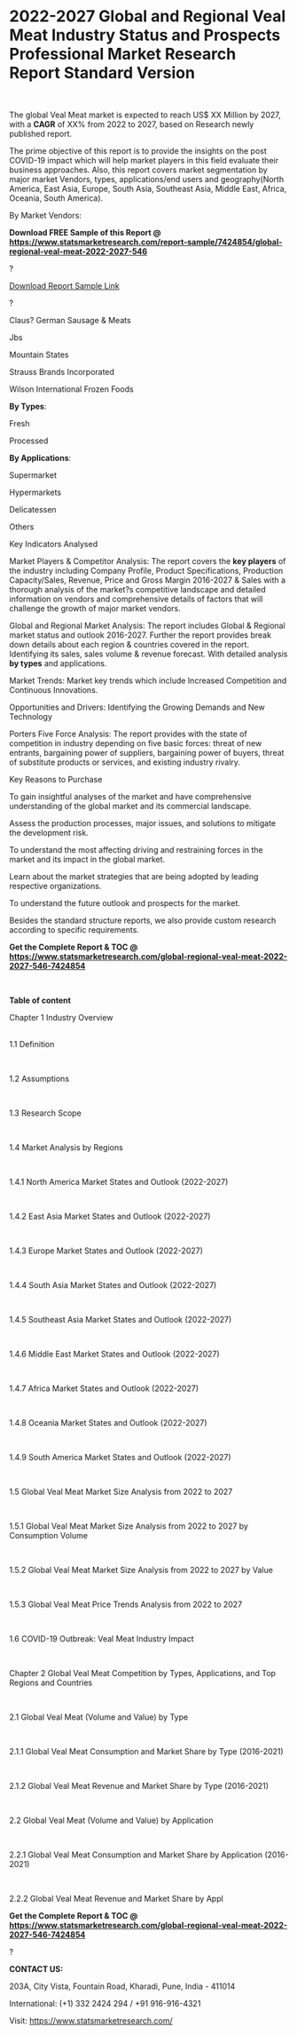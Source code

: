 <h1>2022-2027 Global and Regional Veal Meat Industry Status and Prospects Professional Market Research Report Standard Version</h1><br/><p>The global Veal Meat market is expected to reach US$ XX Million by 2027, with a <strong>CAGR</strong> of XX% from 2022 to 2027, based on Research newly published report.</p>
 
 
 
 <p>The prime objective of this report is to provide the insights on the post COVID-19 impact which will help market players in this field evaluate their business approaches. Also, this report covers market segmentation by major market Vendors, types, applications/end users and geography(North America, East Asia, Europe, South Asia, Southeast Asia, Middle East, Africa, Oceania, South America).</p>
 
 
 
 <p>By Market Vendors:</p>
 
 
 
 <div><b>Download FREE Sample of this Report @ <a href="https://www.statsmarketresearch.com/download-free-sample/7424854/global-regional-veal-meat-2022-2027-546">https://www.statsmarketresearch.com/report-sample/7424854/global-regional-veal-meat-2022-2027-546</a></b></div>
 
 
 
 <p>? </p>
 
 
 
 <p><a href="https://www.statsmarketresearch.com/download-free-sample/7424854/global-regional-veal-meat-2022-2027-546">Download Report Sample Link</a></p>
 
 
 
 <p>? </p>
 
 
 
 <p>Claus? German Sausage & Meats</p>
 
 
 
 <p>Jbs</p>
 
 
 
 <p>Mountain States</p>
 
 
 
 <p>Strauss Brands Incorporated</p>
 
 
 
 <p>Wilson International Frozen Foods</p>
 
 
 
 <p><strong>By Types</strong>:</p>
 
 
 
 <p>Fresh</p>
 
 
 
 <p>Processed</p>
 
 
 
 <p><strong><strong>By Applications</strong></strong>:</p>
 
 
 
 <p>Supermarket</p>
 
 
 
 <p>Hypermarkets</p>
 
 
 
 <p>Delicatessen</p>
 
 
 
 <p>Others</p>
 
 
 
 <p>Key Indicators Analysed</p>
 
 
 
 <p>Market Players & Competitor Analysis: The report covers the <strong>key players</strong> of the industry including Company Profile, Product Specifications, Production Capacity/Sales, Revenue, Price and Gross Margin 2016-2027 & Sales with a thorough analysis of the market?s competitive landscape and detailed information on vendors and comprehensive details of factors that will challenge the growth of major market vendors.</p>
 
 
 
 <p>Global and Regional Market Analysis: The report includes Global & Regional market status and outlook 2016-2027. Further the report provides break down details about each region & countries covered in the report. Identifying its sales, sales volume & revenue forecast. With detailed analysis <strong>by types</strong> and applications.</p>
 
 
 
 <p>Market Trends: Market key trends which include Increased Competition and Continuous Innovations.</p>
 
 
 
 <p>Opportunities and Drivers: Identifying the Growing Demands and New Technology</p>
 
 
 
 <p>Porters Five Force Analysis: The report provides with the state of competition in industry depending on five basic forces: threat of new entrants, bargaining power of suppliers, bargaining power of buyers, threat of substitute products or services, and existing industry rivalry.</p>
 
 
 
 <p>Key Reasons to Purchase</p>
 
 
 
 <p>To gain insightful analyses of the market and have comprehensive understanding of the global market and its commercial landscape.</p>
 
 
 
 <p>Assess the production processes, major issues, and solutions to mitigate the development risk.</p>
 
 
 
 <p>To understand the most affecting driving and restraining forces in the market and its impact in the global market.</p>
 
 
 
 <p>Learn about the market strategies that are being adopted by leading respective organizations.</p>
 
 
 
 <p>To understand the future outlook and prospects for the market.</p>
 
 
 
 <p>Besides the standard structure reports, we also provide custom research according to specific requirements.</p>
 
 
 
 <div><b>Get the Complete Report & TOC @ <a href="https://www.statsmarketresearch.com/global-regional-veal-meat-2022-2027-546-7424854">https://www.statsmarketresearch.com/global-regional-veal-meat-2022-2027-546-7424854</a></b></div>
 
 
 
 <p><br />
 
 <b>Table of content</b></p>
 
 
 
 <p>Chapter 1 Industry Overview<br />
 
 <br />
 
 1.1 Definition<br />
 
 <br />
 
 1.2 Assumptions<br />
 
 <br />
 
 1.3 Research Scope<br />
 
 <br />
 
 1.4 Market Analysis by Regions<br />
 
 <br />
 
 1.4.1 North America Market States and Outlook (2022-2027)<br />
 
 <br />
 
 1.4.2 East Asia Market States and Outlook (2022-2027)<br />
 
 <br />
 
 1.4.3 Europe Market States and Outlook (2022-2027)<br />
 
 <br />
 
 1.4.4 South Asia Market States and Outlook (2022-2027)<br />
 
 <br />
 
 1.4.5 Southeast Asia Market States and Outlook (2022-2027)<br />
 
 <br />
 
 1.4.6 Middle East Market States and Outlook (2022-2027)<br />
 
 <br />
 
 1.4.7 Africa Market States and Outlook (2022-2027)<br />
 
 <br />
 
 1.4.8 Oceania Market States and Outlook (2022-2027)<br />
 
 <br />
 
 1.4.9 South America Market States and Outlook (2022-2027)<br />
 
 <br />
 
 1.5 Global Veal Meat Market Size Analysis from 2022 to 2027<br />
 
 <br />
 
 1.5.1 Global Veal Meat Market Size Analysis from 2022 to 2027 by Consumption Volume<br />
 
 <br />
 
 1.5.2 Global Veal Meat Market Size Analysis from 2022 to 2027 by Value<br />
 
 <br />
 
 1.5.3 Global Veal Meat Price Trends Analysis from 2022 to 2027<br />
 
 <br />
 
 1.6 COVID-19 Outbreak: Veal Meat Industry Impact<br />
 
 <br />
 
 Chapter 2 Global Veal Meat Competition by Types, Applications, and Top Regions and Countries<br />
 
 <br />
 
 2.1 Global Veal Meat (Volume and Value) by Type<br />
 
 <br />
 
 2.1.1 Global Veal Meat Consumption and Market Share by Type (2016-2021)<br />
 
 <br />
 
 2.1.2 Global Veal Meat Revenue and Market Share by Type (2016-2021)<br />
 
 <br />
 
 2.2 Global Veal Meat (Volume and Value) by Application<br />
 
 <br />
 
 2.2.1 Global Veal Meat Consumption and Market Share by Application (2016-2021)<br />
 
 <br />
 
 2.2.2 Global Veal Meat Revenue and Market Share by Appl</p>
 
 
 
 <div><b>Get the Complete Report & TOC @ <a href="https://www.statsmarketresearch.com/global-regional-veal-meat-2022-2027-546-7424854">https://www.statsmarketresearch.com/global-regional-veal-meat-2022-2027-546-7424854</a></b></div>
 
 
 
 <p>? </p>
 
 
 
 <p><b>CONTACT US:</b><br />
 
 203A, City Vista, Fountain Road, Kharadi, Pune, India - 411014<br />
 
 International: (+1) 332 2424 294 / +91 916-916-4321<br />
 
 Visit: <a href="https://www.statsmarketresearch.com/">https://www.statsmarketresearch.com/</a></p>